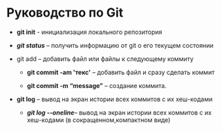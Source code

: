 # Руководство по Git #
- **git init** - инициализация локального репозитория
- ***git status*** – получить информацию от git о его текущем состоянии
-  git add – добавить файл или файлы к следующему коммиту
        
     -  **git commit -am 'текс'** – добавить файл и сразу сделать коммит

     -  **git commit -m “message”** – создание коммита.

- **git log** – вывод на экран истории всех коммитов с их хеш-кодами
    - ***git log --oneline***– вывод на экран истории всех коммитов с их хеш-кодами (в сокращенном,компактном виде)
    
